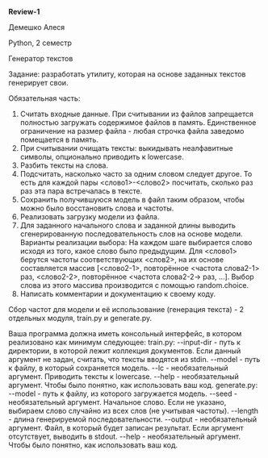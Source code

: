 **Review-1**

Демешко Алеся

Python, 2 семестр

Генератор текстов

Задание: разработать утилиту, которая на основе заданных текстов генерирует свои.

Обязательная часть:

1. Считать входные данные. При считывании из файлов запрещается полностью загружать содержимое файлов в память. Единственное ограничение на размер файла - любая строчка файла заведомо помещается в память.
2. При считывании очищать тексты: выкидывать неалфавитные символы, опционально приводить к lowercase.
3. Разбить тексты на слова.
4. Подсчитать, насколько часто за одним словом следует другое. То есть для каждой пары <слово1>-<слово2> посчитать, сколько раз раз эта пара встречалась в тексте.
5. Сохранить получившуюся модель в файл таким образом, чтобы можно было восстановить слова и частоты.
6. Реализовать загрузку модели из файла.
7. Для заданного начального слова и заданной длины выводить сгенерированную последовательность слов на основе модели. Варианты реализации выбора:
На каждом шаге выбирается слово исходя из того, какое слово было предыдущим. Для <слово1> берутся частоты соответствующих <слов2>, на их основе составляется массив [<слово2-1>, повторённое <частота слова2-1> раз, <слово2-2>, повторённое <частота слова2-2-> раз, ...]. Выбор слова из этого массива производится с помощью random.choice.
8. Написать комментарии и документацию к своему коду.

Сбор частот для модели и её использование (генерация текста) - 2 отдельных модуля, train.py и generate.py.

Ваша программа должна иметь консольный интерфейс, в котором реализовано как минимум следующее: train.py: --input-dir - путь к директории, в которой лежит коллекция документов. Если данный аргумент не задан, считать, что тексты вводятся из stdin. --model - путь к файлу, в который сохраняется модель. --lc - необязательный аргумент. Приводить тексты к lowercase. --help - необязательный аргумент. Чтобы было понятно, как использовать ваш код. generate.py: --model - путь к файлу, из которого загружается модель. --seed - необязательный аргумент. Начальное слово. Если не указано, выбираем слово случайно из всех слов (не учитывая частоты). --length - длина генерируемой последовательности. --output - необязательный аргумент. Файл, в который будет записан результат. Если аргумент отсутствует, выводить в stdout. --help - необязательный аргумент. Чтобы было понятно, как использовать ваш код.
